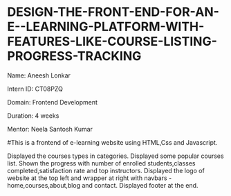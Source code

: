 # DESIGN-THE-FRONT-END-FOR-AN-E--LEARNING-PLATFORM-WITH-FEATURES-LIKE-COURSE-LISTING-PROGRESS-TRACKING

Name: Aneesh Lonkar

Intern ID: CT08PZQ

Domain: Frontend Development

Duration: 4 weeks

Mentor: Neela Santosh Kumar


#This is a frontend of e-learning website using HTML,Css and Javascript.

Displayed the courses types in categories.
Displayed some popular courses list.
Shown the progress with number of enrolled students,classes completed,satisfaction rate and top instructors.
Displayed the logo of website at the top left and wrapper at right with navbars - home,courses,about,blog and contact.
Displayed footer at the end.

